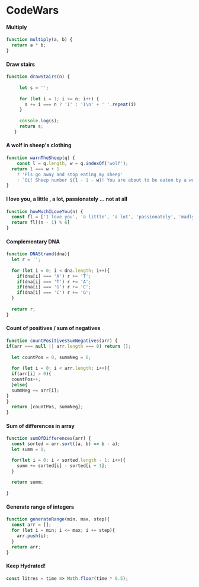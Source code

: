 # CodeWars
#### Multiply
```javascript
function multiply(a, b) {
  return a * b;
}
```
#### Draw stairs
```javascript
function drawStairs(n) {
   
     let s = '';
   
     for (let i = 1; i <= n; i++) {
       s += i === n ? 'I' : 'I\n' + ' '.repeat(i)
     }
   
     console.log(s);
     return s;
   }
```
#### A wolf in sheep's clothing
```javascript
function warnTheSheep(q) {
    const l = q.length, w = q.indexOf('wolf');
  return l === w + 1
    ? 'Pls go away and stop eating my sheep'
    : `Oi! Sheep number ${l - 1 - w}! You are about to be eaten by a wolf!`  
}
```
#### I love you, a little , a lot, passionately ... not at all
````javascript
function howMuchILoveYou(n) {
  const fl = ['I love you', 'a little', 'a lot', 'passionately', 'madly', 'not at all'];
  return fl[(n - 1) % 6]
}
````
#### Complementary DNA
````javascript
function DNAStrand(dna){
  let r = '';
  
  for (let i = 0; i < dna.length; i++){
    if(dna[i] === 'A') r += 'T';
    if(dna[i] === 'T') r += 'A';
    if(dna[i] === 'G') r += 'C';
    if(dna[i] === 'C') r += 'G';
  }
  
  return r;
}
````
#### Count of positives / sum of negatives
````javascript
function countPositivesSumNegatives(arr) {
if(arr === null || arr.length === 0) return [];
  
  let countPos = 0, summNeg = 0;
  
  for (let i = 0; i < arr.length; i++){
  if(arr[i] > 0){
  countPos++;
  }else{
  summNeg += arr[i];
}
}
  return [countPos, summNeg];
}
````
#### Sum of differences in array
````javascript
function sumOfDifferences(arr) {
  const sorted = arr.sort((a, b) => b - a);
  let summ = 0;

  for(let i = 0; i < sorted.length - 1; i++){
    summ += sorted[i] - sorted[i + 1];
  }
  
  return summ;
  
}
````
#### Generate range of integers
````javascript
function generateRange(min, max, step){
  const arr = [];
  for (let i = min; i <= max; i += step){
    arr.push(i);
  }
  return arr;
}
````
#### Keep Hydrated!
```javascript
const litres = time => Math.floor(time * 0.5);
```
